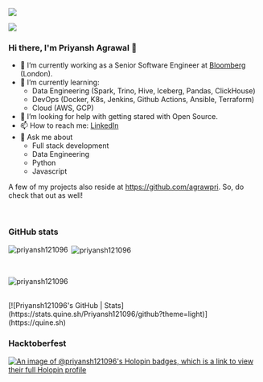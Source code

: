 ![](https://gravatar.com/avatar/c5988d9b17b1e4a5ec9d42dddf981e7b)

![](https://komarev.com/ghpvc/?username=Priyansh121096)

### Hi there, I'm Priyansh Agrawal 👋
- 🔭 I’m currently working as a Senior Software Engineer at [Bloomberg](https://github.com/bloomberg) (London).
- 🌱 I’m currently learning:
  - Data Engineering (Spark, Trino, Hive, Iceberg, Pandas, ClickHouse)
  - DevOps (Docker, K8s, Jenkins, Github Actions, Ansible, Terraform)
  - Cloud (AWS, GCP)
- 🤔 I’m looking for help with getting stared with Open Source.
- 📫 How to reach me: [LinkedIn](https://www.linkedin.com/in/priyansh-agrawal/)
- 💬 Ask me about
  - Full stack development
  - Data Engineering
  - Python
  - Javascript
 
A few of my projects also reside at https://github.com/agrawpri. So, do check that out as well!

<br>

<h3>GitHub stats</h3>
<p><img align="left" src="https://github-readme-stats.vercel.app/api/top-langs?username=priyansh121096&show_icons=true&locale=en&layout=compact" alt="priyansh121096" /></p>
<p>&nbsp;<img align="center" src="https://github-readme-stats.vercel.app/api?username=priyansh121096&show_icons=true&locale=en" alt="priyansh121096" /></p>
<br>
<p><img align="center" src="https://github-readme-streak-stats.herokuapp.com/?user=priyansh121096&" alt="priyansh121096" /></p>
<br>
[![Priyansh121096's GitHub | Stats](https://stats.quine.sh/Priyansh121096/github?theme=light)](https://quine.sh)
<br>

<h3>Hacktoberfest</h3>

[![An image of @priyansh121096's Holopin badges, which is a link to view their full Holopin profile](https://holopin.me/priyansh121096)](https://holopin.io/@priyansh121096)

<!--
**Priyansh121096/Priyansh121096** is a ✨ _special_ ✨ repository because its `README.md` (this file) appears on your GitHub profile.
- 👯 I’m looking to collaborate on ...
- 😄 Pronouns: ...
- ⚡ Fun fact: ...
-->
